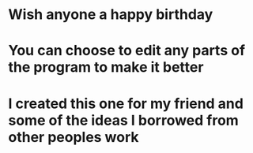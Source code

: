 # Wish anyone a happy birthday 
# You can choose to edit any parts of the program to make it better
# I created this one for my friend and some of the ideas I borrowed from other peoples work 
